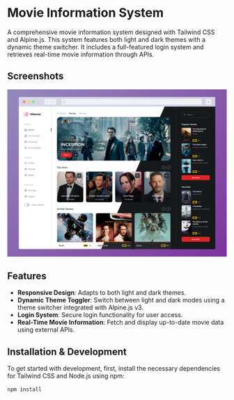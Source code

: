 # Movie Information System

A comprehensive movie information system designed with Tailwind CSS and Alpine.js. This system features both light and dark themes with a dynamic theme switcher. It includes a full-featured login system and retrieves real-time movie information through APIs.

## Screenshots

![App Screenshot](screenshot.jpg)

## Features

- **Responsive Design**: Adapts to both light and dark themes.
- **Dynamic Theme Toggler**: Switch between light and dark modes using a theme switcher integrated with Alpine.js v3.
- **Login System**: Secure login functionality for user access.
- **Real-Time Movie Information**: Fetch and display up-to-date movie data using external APIs.

## Installation & Development

To get started with development, first, install the necessary dependencies for Tailwind CSS and Node.js using npm:

```bash
npm install
